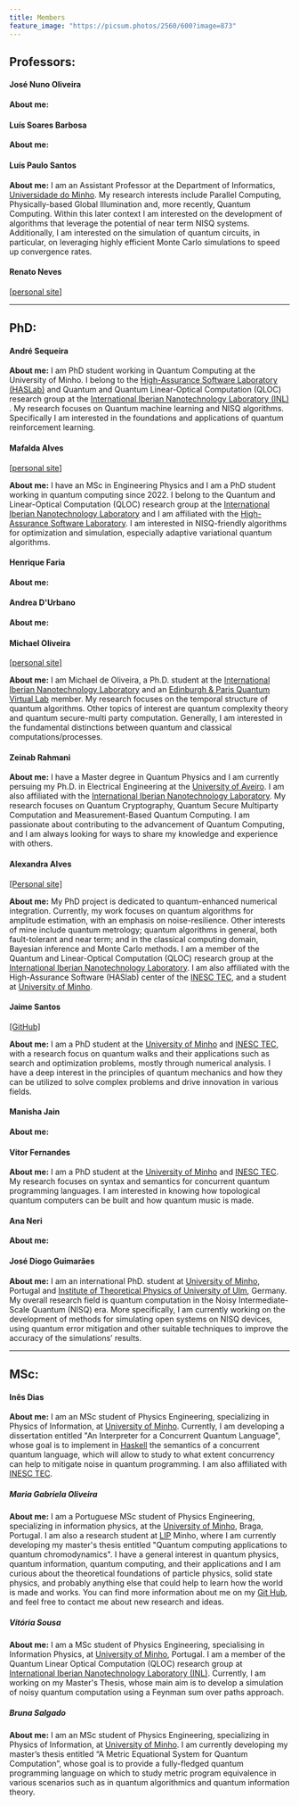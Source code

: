 ```yaml
---
title: Members
feature_image: "https://picsum.photos/2560/600?image=873"
---
```

## Professors:

#### José Nuno Oliveira  

**About me:**

 


#### Luís Soares Barbosa

**About me:**

 


#### Luís Paulo Santos


**About me:**
I am an Assistant Professor at the Department of Informatics, [Universidade do
Minho](https://www.uminho.pt/PT). My research interests include Parallel Computing, Physically-based
Global Illumination and, more recently, Quantum Computing. Within this later context I am interested
on the development of algorithms that leverage the potential of near term NISQ
systems. Additionally, I am interested on the simulation of quantum circuits, in particular, on
leveraging highly efficient Monte Carlo simulations to speed up convergence rates.
 


#### Renato Neves
[[personal site](https://alfa.di.uminho.pt/~nevrenato/)]


 

---

## PhD:

#### André Sequeira

**About me:**
I am PhD student working in Quantum Computing at the University of Minho. I belong to the
[High-Assurance Software Laboratory (HASLab)](https://www.inesctec.pt/en/centres/haslab) and Quantum
and Quantum Linear-Optical Computation (QLOC) research group at the [International Iberian
Nanotechnology Laboratory (INL)](https://inl.int/) . My research focuses on Quantum machine learning
and NISQ algorithms. Specifically I am interested in the foundations and applications of quantum
reinforcement learning.
 


#### Mafalda Alves
[[personal site](https://mafaldaramoa.github.io/)]

**About me:**
I have an MSc in Engineering Physics and I am a PhD student working in quantum computing since 2022.
I belong to the Quantum and Linear-Optical Computation (QLOC) research group at the [International
Iberian Nanotechnology Laboratory](https://inl.int/) and I am affiliated with the [High-Assurance
Software Laboratory](https://www.inesctec.pt/en/centres/haslab). I am interested in NISQ-friendly
algorithms for optimization and simulation, especially adaptive variational quantum algorithms.



#### Henrique Faria

**About me:**

 


#### Andrea D'Urbano

**About me:**

 


#### Michael Oliveira
[[personal site]](https://michaeldoliveira.wordpress.com/)

**About me:**
I am Michael de Oliveira, a Ph.D. student at the [International Iberian Nanotechnology
Laboratory](https://inl.int/) and an [Edinburgh & Paris Quantum Virtual
Lab](https://www.ediparquantum.com/) member. My research focuses on the temporal structure of
quantum algorithms. Other topics of interest are quantum complexity theory and quantum secure-multi
party computation. Generally, I am interested in the fundamental distinctions between quantum and
classical computations/processes.

 


#### Zeinab Rahmani

**About me:**
I have a Master degree in Quantum Physics and I am currently persuing my Ph.D. in Electrical
Engineering at the [University of Aveiro](https://www.ua.pt/). I am also affiliated with the
[International Iberian Nanotechnology Laboratory](https://inl.int/). My research focuses on Quantum
Cryptography, Quantum Secure Multiparty Computation and Measurement-Based Quantum Computing. I am
passionate about contributing to the advancement of Quantum Computing, and I am always looking for
ways to share my knowledge and experience with others.
 


#### Alexandra Alves
[[Personal site]](https://sites.google.com/view/alexandraramoa/)

**About me:**
My PhD project is dedicated to quantum-enhanced numerical integration. Currently, my work focuses on
quantum algorithms for amplitude estimation, with an emphasis on noise-resilience. Other interests
of mine include quantum metrology; quantum algorithms in general, both fault-tolerant and near term;
and in the classical computing domain, Bayesian inference and Monte Carlo methods. I am a member of
the Quantum and Linear-Optical Computation (QLOC) research group at the [International Iberian
Nanotechnology Laboratory](https://inl.int/). I am also affiliated with the High-Assurance Software
(HASlab) center of the [INESC TEC](https://www.inesctec.pt/pt), and a student at [University of
Minho](https://www.uminho.pt/PT).
 


#### Jaime Santos
[[GitHub]](https://github.com/JaimePSantos)

**About me:**
I am a PhD student at the [University of Minho](https://www.uminho.pt/PT) and [INESC
TEC](https://www.inesctec.pt/pt), with a research focus on quantum walks and their applications such
as search and optimization problems, mostly through numerical analysis. I have a deep interest in
the principles of quantum mechanics and how they can be utilized to solve complex problems and drive
innovation in various fields.
 


#### Manisha Jain

**About me:**

 


#### Vitor Fernandes

**About me:**
I am a PhD student at the [University of Minho](https://www.uminho.pt/PT) and [INESC
TEC](https://www.inesctec.pt/pt).  My research focuses on syntax and semantics for concurrent
quantum programming languages.  I am interested in knowing how topological quantum computers can be
built and how quantum music is made.


 


#### Ana Neri

**About me:**

 


#### José Diogo Guimarães

**About me:**
I am an international PhD. student at [University of Minho](https://www.uminho.pt/PT), Portugal
and [Institute of Theoretical Physics of University of
Ulm](https://www.uni-ulm.de/en/nawi/institut-fuer-theoretische-physik-start-page/), Germany. My
overall research field is quantum computation in the Noisy Intermediate-Scale Quantum (NISQ)
era. More specifically, I am currently working on the development of methods for simulating open
systems on NISQ devices, using quantum error mitigation and other suitable techniques to improve the
accuracy of the simulations’ results.
 

---

## MSc:

#### Inês Dias

**About me:**
I am an MSc student of Physics Engineering, specializing in Physics of Information, at
[University of Minho](https://www.uminho.pt/PT). Currently, I am developing a dissertation
entitled "An Interpreter for a Concurrent Quantum Language", whose goal is to implement in
[Haskell](https://www.haskell.org/) the semantics of a concurrent quantum language, which will
allow to study to what extent concurrency can help to mitigate noise in quantum programming. I am
also affiliated with [INESC TEC](https://www.inesctec.pt/pt).
 

##### Maria Gabriela Oliveira

**About me:** I am a Portuguese MSc student of Physics Engineering, specializing in information
physics, at the [University of Minho](https://www.uminho.pt/PT), Braga, Portugal. I am also a
research student at [LIP](https://www.lip.pt/) Minho, where I am currently developing my master's
thesis entitled "Quantum computing applications to quantum chromodynamics". I have a general
interest in quantum physics, quantum information, quantum computing, and their applications and I am
curious about the theoretical foundations of particle physics, solid state physics, and probably
anything else that could help to learn how the world is made and works. You can find more
information about me on my [Git Hub](https://github.com/mgabijo/mgabijo), and feel free to contact
me about new research and ideas.


##### Vitória Sousa

**About me:** I am a MSc student of Physics Engineering, specialising in Information Physics, at
[University of Minho](https://www.uminho.pt/PT), Portugal. I am a member of the Quantum Linear
Optical Computation (QLOC) research group at [International Iberian Nanotechnology Laboratory
(INL)](https://inl.int/). Currently, I am working on my Master's Thesis, whose main aim is to
develop a simulation of noisy quantum computation using a Feynman sum over paths approach.

##### Bruna Salgado

**About me:** I am an MSc student of Physics Engineering, specializing in Physics of Information, at
[University of Minho](https://www.uminho.pt/PT). I am currently developing my master’s thesis
entitled “A Metric Equational System for Quantum Computation”, whose goal is to provide a
fully-fledged quantum programming language on which to study metric program equivalence in various
scenarios such as in quantum algorithmics and quantum information theory.
